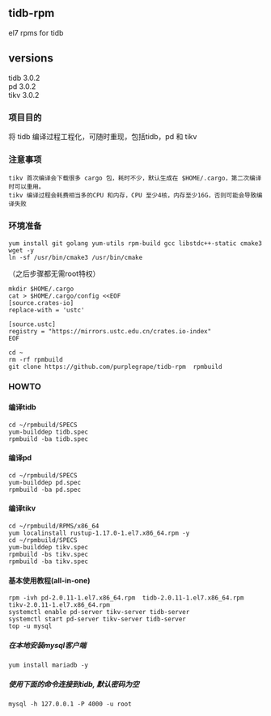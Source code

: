 ## tidb-rpm
el7 rpms for tidb   

## versions
tidb 3.0.2  
pd 3.0.2  
tikv 3.0.2  

### 项目目的  
将 tidb 编译过程工程化，可随时重现，包括tidb，pd 和 tikv

### 注意事项  
```
tikv 首次编译会下载很多 cargo 包，耗时不少，默认生成在 $HOME/.cargo，第二次编译时可以重用。  
tikv 编译过程会耗费相当多的CPU 和内存，CPU 至少4核，内存至少16G，否则可能会导致编译失败  
```

### 环境准备  
```
yum install git golang yum-utils rpm-build gcc libstdc++-static cmake3 wget -y  
ln -sf /usr/bin/cmake3 /usr/bin/cmake  
```

（之后步骤都无需root特权）  
```
mkdir $HOME/.cargo  
cat > $HOME/.cargo/config <<EOF  
[source.crates-io]  
replace-with = 'ustc'  

[source.ustc]  
registry = "https://mirrors.ustc.edu.cn/crates.io-index"  
EOF  

cd ~  
rm -rf rpmbuild  
git clone https://github.com/purplegrape/tidb-rpm  rpmbuild
```

### HOWTO  

#### 编译tidb  
```
cd ~/rpmbuild/SPECS  
yum-builddep tidb.spec  
rpmbuild -ba tidb.spec  
```
#### 编译pd  
```
cd ~/rpmbuild/SPECS  
yum-builddep pd.spec   
rpmbuild -ba pd.spec  
```
#### 编译tikv  
```
cd ~/rpmbuild/RPMS/x86_64  
yum localinstall rustup-1.17.0-1.el7.x86_64.rpm -y  
cd ~/rpmbuild/SPECS  
yum-builddep tikv.spec  
rpmbuild -bs tikv.spec   
rpmbuild -ba tikv.spec   
```

#### 基本使用教程(all-in-one)
```
rpm -ivh pd-2.0.11-1.el7.x86_64.rpm  tidb-2.0.11-1.el7.x86_64.rpm  tikv-2.0.11-1.el7.x86_64.rpm
systemctl enable pd-server tikv-server tidb-server
systemctl start pd-server tikv-server tidb-server
top -u mysql
```

##### 在本地安装mysql客户端  
```
yum install mariadb -y
```

##### 使用下面的命令连接到tidb, 默认密码为空  
```
mysql -h 127.0.0.1 -P 4000 -u root
```


